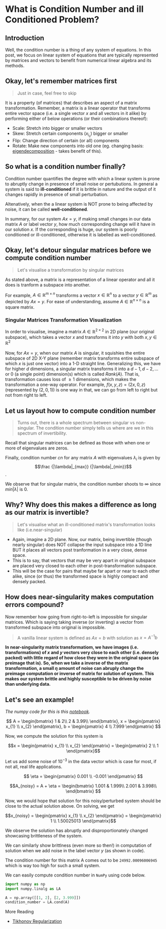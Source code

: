 # What is Condition Number and ill Conditioned Problem?

<!-- $$X = \begin{pmatrix}
1 & x_{1}\\
1 & x_{2}\\
1 & x_{3}
\end{pmatrix}$$ -->

## Introduction

Well, the condition number is a thing of any system of equations. In this post, we focus on linear system of equations that are typically represented by matrices and vectors to benefit from numerical linear algebra and its methods.


## Okay, let's remember matrices first

> Just in case, feel free to skip

It is a property (of matrices) that describes an aspect of a matrix transformation. Remember, a matrix is a linear operator that transforms entire vector space (i.e. a single vector $x$ and all vectors in it alike) by performing either of below operations (or their combinations thereof):

- Scale: Stretch into bigger or smaller vectors
- Skew: Stretch certain components ($x_{i_{s}}$) bigger or smaller
- Flip: Change direction of certain (or all) components
- Rotate: Make new components into old one (eg. changing basis: [eigendecomposition](https://medium.com/swlh/eigenvalues-and-eigenvectors-5fbc8b037eed) - takes benefit of this).

## So what is a condition number finally?

Condition number quantifies the degree with which a linear system is prone to abruptly change in presence of small noise or pertubutions. In general a system is said to **ill-conditioned** if it is brittle in nature and the output of it changes rapidly in presence of small perturbation.

Altenatively, when the a linear system is NOT prone to being affected by noise, it can be called **well-conditioned**.

In summary, for our system $Ax = y$, if making small changes in our data matrix $A$ or label vector $y$, how much corresponding change will it have in our solution $x$. If the corresponding is huge, our system is poorly conditioned or ill-conditioned, otherwise it is labelled as well-conditioned.

## Okay, let's detour singular matrices before we compute condition number

> Let's visualise a transformation by singular matrices

As stated above, a matrix is a representation of a linear operator and all it does is tranform a subspace into another.

For example, $A \in \mathbb{R}^{m \times n}$ transforms a vector $x \in \mathbb{R}^{n}$ to a vector $y \in \mathbb{R}^{m}$ as depicted by $Ax = y$. For ease of understanding, assume $A \in \mathbb{R}^{n \times n}$ is a square matrix.

### Singular Matrices Transformation Visualization

In order to visualise, imagine a matrix $A \in \mathbb{R}^{2 \times 2}$ in 2D plane (our original subspace), which takes a vector $x$ and transforms it into $y$ with both $x, y \in \mathbb{R}^{2}$

Now, for $Ax = y$, when our matrix $A$ is singular, it squishies the entire subspace of 2D X-Y plane (remember matrix transforms entire subspace of which $x$ is just one vector) into a 1-D straight line. Generalizing this, we have for higher $d$ dimensions, a singular matrix transforms it into a $d-1, d-2, ...$ or $0$ (a single point) dimension(s) which is called $Rank(A)$.  That is, transformation causes loss of $\ge1$ dimensions, which makes the transformation a one-way operator. For example, $f(x, y, z) = (2x, 0, z)$ (represented by $(2, 0, 1)$) is one way in that, we can go from left to right but not from right to left.

## Let us layout how to compute condition number

> Turns out, there is a whole spectrum between singular vs non-singular. The condition number simply tells us where are we in this spectrum of invertibility.

Recall that singular matrices can be defined as those with when one or more of eigenvalues are zeros.

Finally, condition number $cn$ for any matrix $A$ with eigenvalues $\lambda_{i}$ is given by $$\frac {|\lambda|_{max}} {|\lambda|_{min}}$$.

We observe that for singular matrix, the condition number shoots to $\infty$ since $min |\lambda|$ is $0$. 

## Why? Why does this makes a difference as long as our matrix is invertible?

> Let's visualise what an ill-conditioned  matrix's transformation looks like (i.e.near-singular)

- Again, imagine a 2D plane. Now, our matrix, being invertible (though nearly singular) does NOT collapse the input subspace into a 1D line BUT it places all vectors post tranformation in a very close, dense space. 
- This is to say, that vectors that may be very apart in original subspace are placed very closed to each other in post-transformation subspace. 
- This will be the case for pairs that maybe far apart or near to each other alike, since (or thus) the transformed space is highly compact and densely packed.

## How does near-singularity makes computation errors compound?

Now remember how going from right-to-left is impossible for singular matrices. Which is saying taking inverse (or inverting) a vector from transformed subspace into original is impossible. 

> A vanilla linear system is defined as $Ax = b$ with solution as $x = A^{-1}b$

**In near-singularity matrix transformatiom, we have images (i.e. transformations) of $x$ and $y$ vectors very close to each other (i.e. densely packed) with little regard of how close they were in the original space (as preimage that is). So, when we take a inverse of the matrix transformation, a small $\eta$ amount of noise can abruply change the preimage computation or inverse of matrix for solution of system. This makes our system brittle and highly susceptible to be driven by noise than underlying data.**


## Let's see an example!

_The numpy code for this is this [notebook](code.ipynb)._


$$
A = \begin{bmatrix}
1 & 2\\
2 & 3.99\\
\end{bmatrix},
x = \begin{pmatrix}
x_{1} \\
x_{2}
\end{pmatrix},
b = \begin{pmatrix}
4 \\
7.999
\end{pmatrix}
$$

Now, we compute the solution for this system is

$$x = \begin{pmatrix}
x_{1} \\
x_{2}
\end{pmatrix}
= \begin{pmatrix}
2 \\
1
\end{pmatrix}$$

Let us add some noise of $10^{-3}$ in the data vector which is case for most, if not all, real life applications. 

$$
\eta = 
\begin{pmatrix}
0.001 \\
-0.001
\end{pmatrix}
$$

$$A_{noisy} = A + \eta = 
\begin{bmatrix}
1.001 & 1.999\\
2.001 & 3.998\\
\end{bmatrix}
$$

Now, we would hope that solution for this noisy/perturbed system should be close to the actual solution above.
On solving, we get

$$x_{noisy} = \begin{pmatrix}
x_{1} \\
x_{2}
\end{pmatrix}
= \begin{pmatrix}
1 \\
1.50025013
\end{pmatrix}$$

We observe the solution has abruptly and disproportionately changed showcasing brittleness of the system.

We can similarly show brittlness (even more so then!) in computation of solution when we add noise in the label vector $y$ (as shown in code).

The condition number for this matrix A comes out to be `24992.00096006945` which is way too high for such a small system.

We can easily compute condition number in `NumPy` using code below.

```python 3
import numpy as np
import numpy.linalg as LA

A = np.array([[1, 2], [2, 3.999]])
condition_number = LA.cond(A)
```
More Reading
- [Tikhonov Regularization](https://www.statisticshowto.com/well-posed-ill/)